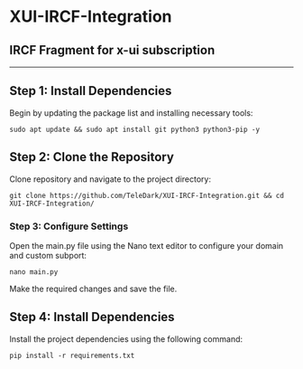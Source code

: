 # XUI-IRCF-Integration
## IRCF Fragment for x-ui subscription
<hr>

## Step 1: Install Dependencies
Begin by updating the package list and installing necessary tools:
``` 
sudo apt update && sudo apt install git python3 python3-pip -y
```
## Step 2: Clone the Repository
Clone repository and navigate to the project directory:
```
git clone https://github.com/TeleDark/XUI-IRCF-Integration.git && cd XUI-IRCF-Integration/
```
### Step 3: Configure Settings
Open the main.py file using the Nano text editor to configure your domain and custom subport: 
```
nano main.py
```
Make the required changes and save the file.


## Step 4: Install Dependencies
Install the project dependencies using the following command:
```
pip install -r requirements.txt
```
